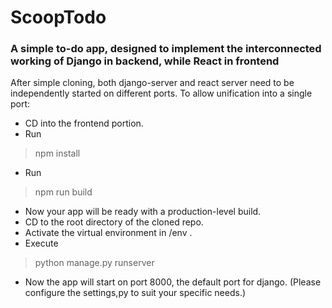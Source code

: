 # ScoopTodo
### A simple to-do app, designed to implement the interconnected working of Django in backend, while React in frontend


After simple cloning, both django-server and react server need to be independently started on different ports.
To allow unification into a single port:
- CD into the frontend portion.
- Run
> npm install
- Run 
> npm run build
- Now your app will be ready with a production-level build.
- CD to the root directory of the cloned repo.
- Activate the virtual environment in /env .
- Execute
> python manage.py runserver
- Now the app will start on port 8000, the default port for django.
(Please configure the settings,py to suit your specific needs.)
